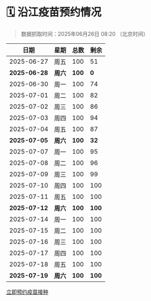 # 🗓️ 沿江疫苗预约情况

> 数据抓取时间：2025年06月26日 08:20 （北京时间）

| 日期 | 星期 | 总数 | 剩余 |
|------|------|------|------|
| 2025-06-27 | 周五 | 100 | 51 |
| **2025-06-28** | **周六** | **100** | **0** |
| 2025-06-30 | 周一 | 100 | 74 |
| 2025-07-01 | 周二 | 100 | 82 |
| 2025-07-02 | 周三 | 100 | 86 |
| 2025-07-03 | 周四 | 100 | 94 |
| 2025-07-04 | 周五 | 100 | 87 |
| **2025-07-05** | **周六** | **100** | **32** |
| 2025-07-07 | 周一 | 100 | 95 |
| 2025-07-08 | 周二 | 100 | 96 |
| 2025-07-09 | 周三 | 100 | 99 |
| 2025-07-10 | 周四 | 100 | 100 |
| 2025-07-11 | 周五 | 100 | 100 |
| **2025-07-12** | **周六** | **100** | **100** |
| 2025-07-14 | 周一 | 100 | 100 |
| 2025-07-15 | 周二 | 100 | 100 |
| 2025-07-16 | 周三 | 100 | 100 |
| 2025-07-17 | 周四 | 100 | 100 |
| 2025-07-18 | 周五 | 100 | 100 |
| **2025-07-19** | **周六** | **100** | **100** |


<div class="button-container">
<a class="btn" href="http://yfzweb.ishequ.net/#/login" target="_blank">立即预约疫苗接种</a>
</div>
